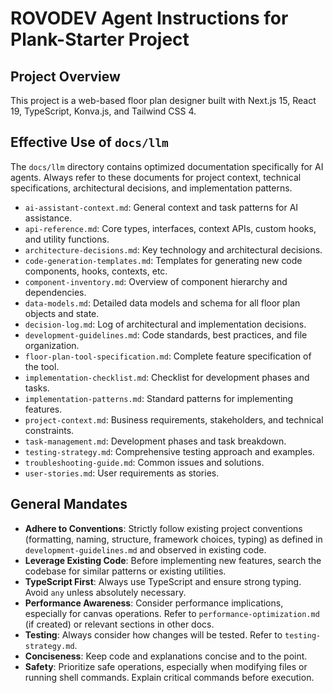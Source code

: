 # ROVODEV Agent Instructions for Plank-Starter Project

## Project Overview
This project is a web-based floor plan designer built with Next.js 15, React 19, TypeScript, Konva.js, and Tailwind CSS 4.

## Effective Use of `docs/llm`
The `docs/llm` directory contains optimized documentation specifically for AI agents. Always refer to these documents for project context, technical specifications, architectural decisions, and implementation patterns.

-   `ai-assistant-context.md`: General context and task patterns for AI assistance.
-   `api-reference.md`: Core types, interfaces, context APIs, custom hooks, and utility functions.
-   `architecture-decisions.md`: Key technology and architectural decisions.
-   `code-generation-templates.md`: Templates for generating new code components, hooks, contexts, etc.
-   `component-inventory.md`: Overview of component hierarchy and dependencies.
-   `data-models.md`: Detailed data models and schema for all floor plan objects and state.
-   `decision-log.md`: Log of architectural and implementation decisions.
-   `development-guidelines.md`: Code standards, best practices, and file organization.
-   `floor-plan-tool-specification.md`: Complete feature specification of the tool.
-   `implementation-checklist.md`: Checklist for development phases and tasks.
-   `implementation-patterns.md`: Standard patterns for implementing features.
-   `project-context.md`: Business requirements, stakeholders, and technical constraints.
-   `task-management.md`: Development phases and task breakdown.
-   `testing-strategy.md`: Comprehensive testing approach and examples.
-   `troubleshooting-guide.md`: Common issues and solutions.
-   `user-stories.md`: User requirements as stories.

## General Mandates
-   **Adhere to Conventions**: Strictly follow existing project conventions (formatting, naming, structure, framework choices, typing) as defined in `development-guidelines.md` and observed in existing code.
-   **Leverage Existing Code**: Before implementing new features, search the codebase for similar patterns or existing utilities.
-   **TypeScript First**: Always use TypeScript and ensure strong typing. Avoid `any` unless absolutely necessary.
-   **Performance Awareness**: Consider performance implications, especially for canvas operations. Refer to `performance-optimization.md` (if created) or relevant sections in other docs.
-   **Testing**: Always consider how changes will be tested. Refer to `testing-strategy.md`.
-   **Conciseness**: Keep code and explanations concise and to the point.
-   **Safety**: Prioritize safe operations, especially when modifying files or running shell commands. Explain critical commands before execution.
